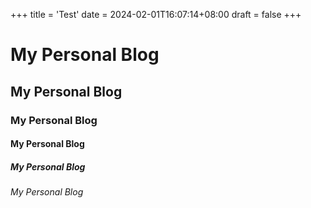 +++
title = 'Test'
date = 2024-02-01T16:07:14+08:00
draft = false
+++

# My Personal Blog
## My Personal Blog
### My Personal Blog
#### My Personal Blog
##### My Personal Blog
###### My Personal Blog